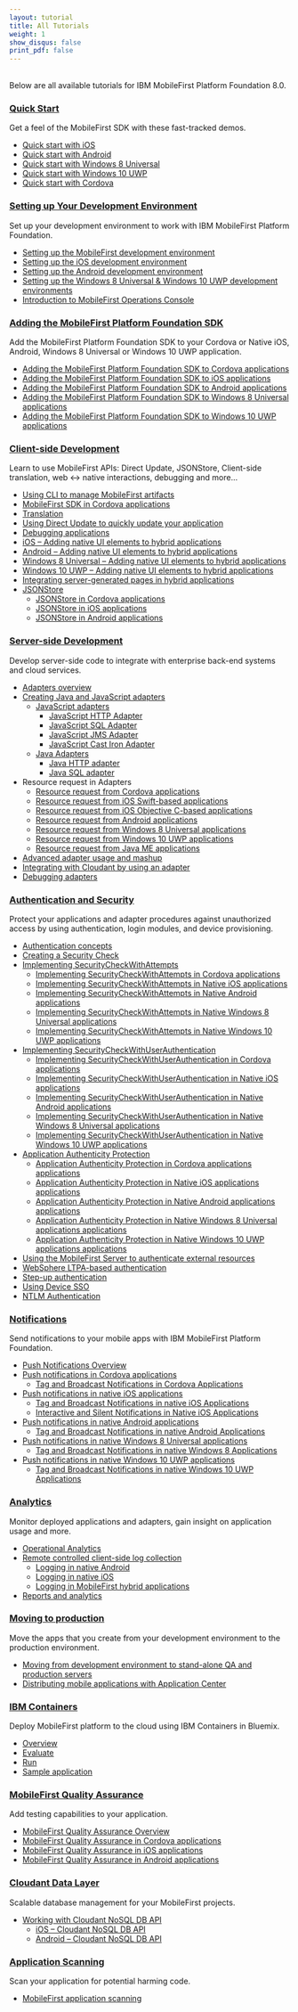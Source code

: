 ```yaml
---
layout: tutorial
title: All Tutorials
weight: 1
show_disqus: false
print_pdf: false
---
```

<br>
Below are all available tutorials for IBM MobileFirst Platform Foundation 8.0.

### [Quick Start](../quick-start)
Get a feel of the MobileFirst SDK with these fast-tracked demos.

* [Quick start with iOS](../quick-start/ios/)
* [Quick start with Android](../quick-start/android/)
* [Quick start with Windows 8 Universal](../quick-start/windows-8/)
* [Quick start with Windows 10 UWP](../quick-start/windows-10/)
* [Quick start with Cordova](../quick-start/cordova/)

### [Setting up Your Development Environment](../setting-up-your-development-environment/)
Set up your development environment to work with IBM MobileFirst Platform Foundation.

* [Setting up the MobileFirst development environment](../setting-up-your-development-environment/setting-up-the-mobilefirst-development-environment/)
* [Setting up the iOS development environment](../setting-up-your-development-environment/setting-up-the-ios-development-environment/)
* [Setting up the Android development environment](../setting-up-your-development-environment/setting-up-the-android-development-environment/)
* [Setting up the Windows 8 Universal & Windows 10 UWP development environments](../setting-up-your-development-environment/setting-up-the-windows-8-and-windows-10-development-environment/)
* [Introduction to MobileFirst Operations Console](../quick-start/introduction-to-mobilefirst-platform-operations-console/)

### [Adding the MobileFirst Platform Foundation SDK](../adding-the-mfpf-sdk/)
Add the MobileFirst Platform Foundation SDK to your Cordova or Native iOS, Android, Windows 8 Universal or Windows 10 UWP application.

* [Adding the MobileFirst Platform Foundation SDK to Cordova applications](../adding-the-mfpf-sdk/adding-the-mfpf-sdk-to-cordova-applications/)
* [Adding the MobileFirst Platform Foundation SDK to iOS applications](../adding-the-mfpf-sdk/adding-the-mfpf-sdk-to-ios-applications/)
* [Adding the MobileFirst Platform Foundation SDK to Android applications](../adding-the-mfpf-sdk/adding-the-mfpf-sdk-to-android-applications/)
* [Adding the MobileFirst Platform Foundation SDK to Windows 8 Universal applications](../adding-the-mfpf-sdk/adding-the-mfpf-sdk-to-windows-8-applications/)
* [Adding the MobileFirst Platform Foundation SDK to Windows 10 UWP applications](../adding-the-mfpf-sdk/adding-the-mfpf-sdk-to-windows-10-applications/)

### [Client-side Development](../client-side-development/)
Learn to use MobileFirst APIs: Direct Update, JSONStore, Client-side translation, web &#8596; native interactions, debugging and more...

* [Using CLI to manage MobileFirst artifacts](../client-side-development/using-cli-to-manage-mobilefirst-artifacts/)
* [MobileFirst SDK in Cordova applications](../client-side-development/intro-mfpf-cordova/)
* [Translation](../client-side-development/translation/)
* [Using Direct Update to quickly update your application](../client-side-development/using-direct-update-to-quickly-update-your-application/)
* [Debugging applications](../client-side-development/debugging-applications/)
* [iOS – Adding native UI elements to hybrid applications](../client-side-development/ios-adding-native-ui-elements-hybrid-applications/)
* [Android – Adding native UI elements to hybrid applications](../client-side-development/android-adding-native-ui-elements-hybrid-applications/)
* [Windows 8 Universal – Adding native UI elements to hybrid applications](../client-side-development/w8-adding-native-ui-elements-hybrid-applications/)
* [Windows 10 UWP – Adding native UI elements to hybrid applications](../client-side-development/w10-adding-native-ui-elements-hybrid-applications/)
* [Integrating server-generated pages in hybrid applications](../advanced-topics/integrating-server-generated-pages-hybrid-applications/)
* [JSONStore](../client-side-development/jsonstore/)
    * [JSONStore in Cordova applications](../client-side-development/jsonstore/jsonstore-javascript/)
	* [JSONStore in iOS applications](../client-side-development/jsonstore/jsonstore-objective-c/)
	* [JSONStore in Android applications](../client-side-development/jsonstore/jsonstore-java/)

### [Server-side Development](../server-side-development/)
Develop server-side code to integrate with enterprise back-end systems and cloud services.

* [Adapters overview](../server-side-development/adapters-overview/)
* [Creating Java and JavaScript adapters](../server-side-development/creating-adapters/)
    * [JavaScript adapters](../server-side-development/creating-adapters/javascript-adapters/)
        * [JavaScript HTTP Adapter](../server-side-development/creating-adapters/javascript-adapters/js-http-adapter/)
        * [JavaScript SQL Adapter](../server-side-development/creating-adapters/javascript-adapters/js-sql-adapter/)
        * [JavaScript JMS Adapter](../server-side-development/creating-adapters/javascript-adapters/js-jms-adapter/)
        * [JavaScript Cast Iron Adapter](../server-side-development/creating-adapters/javascript-adapters/js-cast-iron-adapter/)
    * [Java Adapters](../server-side-development/java-adapters/)
        * [Java HTTP adapter](../server-side-development/creating-adapters/java-adapters/java-http-adapter/)
        * [Java SQL adapter](../server-side-development/creating-adapters/java-adapters/java-sql-adapter/)
* Resource request in Adapters
    * [Resource request from Cordova applications](../server-side-development/resource-request-from-cordova-applications/)
    * [Resource request from iOS Swift-based applications](../server-side-development/resource-request-from-native-ios-swift-applications/)
    * [Resource request from iOS Objective C-based applications](../server-side-development/resource-request-from-native-ios-applications/)
    * [Resource request from Android applications](../server-side-development/resource-request-from-native-android-applications/)
    * [Resource request from Windows 8 Universal applications](../server-side-development/resource-request-from-native-windows-8-applications/)
    * [Resource request from Windows 10 UWP applications](../server-side-development/resource-request-from-native-windows-10-applications/)
    * [Resource request from Java ME applications](../server-side-development/resource-request-from-native-java-platform-micro-editions-java-applications/)
* [Advanced adapter usage and mashup](../server-side-development/advanced-adapter-usage-mashup/)
* [Integrating with Cloudant by using an adapter](../server-side-development/cloudant/)
* [Debugging adapters](../server-side-development/debugging-adapters/)

### [Authentication and Security](../authentication-and-security/)
Protect your applications and adapter procedures against unauthorized access by using authentication, login modules, and device provisioning.

* [Authentication concepts](../authentication-and-security/authentication-concepts/)
* [Creating a Security Check](../authentication-and-security/creating-a-security-check/)
* [Implementing SecurityCheckWithAttempts](../authentication-and-security/implementing-securitycheckwithattempts/)
    * [Implementing SecurityCheckWithAttempts in Cordova applications](../authentication-and-security/implementing-securitycheckwithattempts/cordova/)
    * [Implementing SecurityCheckWithAttempts in Native iOS applications](../authentication-and-security/implementing-securitycheckwithattempts/ios/)
    * [Implementing SecurityCheckWithAttempts in Native Android applications](../authentication-and-security/implementing-securitycheckwithattempts/android/)
    * [Implementing SecurityCheckWithAttempts in Native Windows 8 Universal applications](../authentication-and-security/implementing-securitycheckwithattempts/windows-8/)
    * [Implementing SecurityCheckWithAttempts in Native Windows 10 UWP applications](../authentication-and-security/implementing-securitycheckwithattempts/windows-10/)
* [Implementing SecurityCheckWithUserAuthentication](../authentication-and-security/implementing-securitycheckwithuserauthentication/)
    * [Implementing SecurityCheckWithUserAuthentication in Cordova applications](../authentication-and-security/implementing-securitycheckwithuserauthentication/cordova/)
    * [Implementing SecurityCheckWithUserAuthentication in Native iOS applications](../authentication-and-security/implementing-securitycheckwithuserauthentication/ios/)
    * [Implementing SecurityCheckWithUserAuthentication in Native Android applications](../authentication-and-security/implementing-securitycheckwithuserauthentication/android/)
    * [Implementing SecurityCheckWithUserAuthentication in Native Windows 8 Universal applications](../authentication-and-security/implementing-securitycheckwithuserauthentication/windows-8/)
    * [Implementing SecurityCheckWithUserAuthentication in Native Windows 10 UWP applications](../authentication-and-security/implementing-securitycheckwithuserauthentication/windows-10/)
* [Application Authenticity Protection](../authentication-and-security/application-authenticity-protection/)
    * [Application Authenticity Protection in Cordova applications applications](../authentication-and-security/application-authenticity-protection/cordova/)
	* [Application Authenticity Protection in Native iOS applications applications](../authentication-and-security/application-authenticity-protection/ios/)
	* [Application Authenticity Protection in Native Android applications applications](../authentication-and-security/application-authenticity-protection/android/)
	* [Application Authenticity Protection in Native Windows 8 Universal applications applications](../authentication-and-security/application-authenticity-protection/windows-8)
    * [Application Authenticity Protection in Native Windows 10 UWP applications applications](../authentication-and-security/application-authenticity-protection/windows-10)
* [Using the MobileFirst Server to authenticate external resources](../authentication-and-security/using-mobilefirst-server-authenticate-external-resources/)
* [WebSphere LTPA-based authentication](../authentication-and-security/websphere-ltpa-based-authentication/)
* [Step-up authentication](../authentication-and-security/step-up-authentication/)
* [Using Device SSO](../authentication-and-security/using-device-sso/)
* [NTLM Authentication](../authentication-and-security/ntlm-authentication/)

### [Notifications](../notifications/)
Send notifications to your mobile apps with IBM MobileFirst Platform Foundation.

* [Push Notifications Overview](../notifications/push-notifications-overview/)
* [Push notifications in Cordova applications](../notifications/push-notifications-in-cordova-applications/)
    * [Tag and Broadcast Notifications in Cordova Applications](../notifications/push-notifications-in-cordova-applications/tag-based/)
* [Push notifications in native iOS applications](../notifications/push-notifications-in-native-ios-applications/)
	* [Tag and Broadcast Notifications in native iOS Applications](../notifications/push-notifications-in-native-ios-applications/tag-based/)
	* [Interactive and Silent Notifications in Native iOS Applications](../notifications/push-notifications-in-native-ios-applications/interactive-and-silent/)
* [Push notifications in native Android applications](../notifications/push-notifications-in-native-android-applications/)
	* [Tag and Broadcast Notifications in native Android Applications](../notifications/push-notifications-in-native-android-applications/tag-based/)
* [Push notifications in native Windows 8 Universal applications](../notifications/push-notifications-in-native-windows-8-applications/)
	* [Tag and Broadcast Notifications in native Windows 8 Applications](../notifications/push-notifications-in-native-windows-8-applications/tag-based/)
* [Push notifications in native Windows 10 UWP applications](../notifications/push-notifications-in-native-windows-10-applications/)
    * [Tag and Broadcast Notifications in native Windows 10 UWP Applications](../notifications/push-notifications-in-native-windows-10-applications/tag-based/)

### [Analytics](../analytics/)
Monitor deployed applications and adapters, gain insight on application usage and more.

* [Operational Analytics](../analytics/operational-analytics/)
* [Remote controlled client-side log collection](../client-side-development/remote-controlled-client-side-log-collection/)
    * [Logging in native Android](../client-side-development-/remote-controlled-client-side-log-collection/logging-in-native-android/)
    * [Logging in native iOS](../client-side-development/remote-controlled-client-side-log-collection/logging-in-native-ios/)
    * [Logging in MobileFirst hybrid applications](../client-side-development/remote-controlled-client-side-log-collection/logging-in-hybrid-applications/)
* [Reports and analytics](../analytics/reports-analytics/)

### [Moving to production](../moving-to-production/)
Move the apps that you create from your development environment to the production environment.

* [Moving from development environment to stand-alone QA and production servers](../moving-to-production/moving-development-environment-stand-alone-qa-production-servers/)
* [Distributing mobile applications with Application Center](../moving-to-production/distributing-mobile-applications-with-application-center/)

### [IBM Containers](../ibm-containers/)
Deploy MobileFirst platform to the cloud using IBM Containers in Bluemix.

* [Overview](../ibm-containers/)
* [Evaluate](../ibm-containers/evaluate/)
* [Run](../ibm-containers/run/)
* [Sample application](../ibm-containers/sample-app/)

### [MobileFirst Quality Assurance]({{site.baseurl}}/tutorials/en/quality-assurance/8.0/overview)
Add testing capabilities to your application.

* [MobileFirst Quality Assurance Overview]({{site.baseurl}}/tutorials/en/quality-assurance/8.0/overview/)
* [MobileFirst Quality Assurance in Cordova applications]({{site.baseurl}}/tutorials/en/quality-assurance/8.0/cordova/)
* [MobileFirst Quality Assurance in iOS applications]({{site.baseurl}}/tutorials/en/quality-assurance/8.0/ios/)
* [MobileFirst Quality Assurance in Android applications]({{site.baseurl}}/tutorials/en/quality-assurance/8.0/android/)

### [Cloudant Data Layer](../../../cloudant/)
Scalable database management for your MobileFirst projects.

* [Working with Cloudant NoSQL DB API](../client-side-development/working-with-cloudant-nosql-db-api/)
    * [iOS – Cloudant NoSQL DB API](../client-side-development/working-with-cloudant-nosql-db-api/ios/)
	* [Android – Cloudant NoSQL DB API](../client-side-development/working-with-cloudant-nosql-db-api/android/)

### [Application Scanning]({{site.baseurl}}/tutorials/en/application-scanning)
Scan your application for potential harming code.

* [MobileFirst application scanning]({{site.baseurl}}/tutorials/en/application-scanning/)
